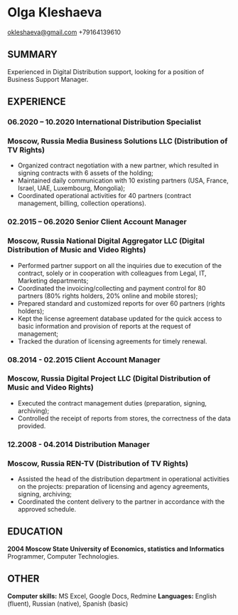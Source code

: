 # **Olga Kleshaeva**
okleshaeva@gmail.com  +79164139610

## **SUMMARY**
Experienced in Digital Distribution  support, looking for a position of Business Support Manager.
## **EXPERIENCE**
### **06.2020 – 10.2020 International Distribution Specialist**
### **Moscow, Russia Media Business Solutions LLC (Distribution of TV Rights)**
* Organized contract negotiation with a new partner, which resulted in signing contracts with 6 assets of the holding;
* Maintained daily communication with 10 existing partners (USA, France, Israel, UAE, Luxembourg, Mongolia); 
* Coordinated operational activities for 40 partners (contract management, billing, collection operations). 
### **02.2015 – 06.2020 Senior Client Account Manager**
### **Moscow, Russia	National Digital Aggregator LLC (Digital Distribution of Music and Video Rights)**
* Performed partner support on all the inquiries due to execution of the contract, solely or in cooperation with colleagues from Legal, IT, Marketing departments;
* Coordinated the invoicing/collecting and payment control for 80 partners (80% rights holders, 20% online and mobile stores); 
* Prepared standard and customized reports for over 60 partners (rights holders);
* Kept the license agreement database updated for the quick access to basic information and provision of reports at the request of management; 
* Tracked the duration of licensing agreements for timely renewal.
### **08.2014 - 02.2015 Client Account Manager**
### **Moscow, Russia  Digital Project LLC (Digital Distribution of Music and Video Rights)**
* Executed the contract management duties (preparation, signing, archiving);
* Controlled the receipt of reports from stores, the correctness of the data provided.
### **12.2008 - 04.2014 Distribution Manager**
### **Moscow, Russia	REN-TV (Distribution of TV Rights)**
* Assisted the head of the distribution department in operational activities on the projects: preparation of licensing and agency agreements, signing, archiving;
* Coordinated the content delivery to the partner in accordance with the approved schedule.
## **EDUCATION**
**2004	Moscow State University of Economics, statistics and Informatics**
Programmer, Computer Technologies.
## **OTHER**
**Computer skills:** MS Excel, Google Docs, Redmine
**Languages:** English (fluent), Russian (native), Spanish (basic)